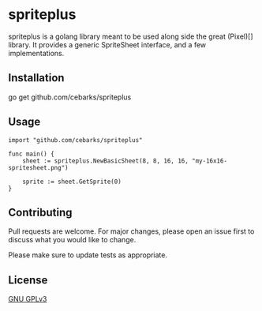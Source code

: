 # spriteplus

spriteplus is a golang library meant to be used along side the great (Pixel)[] library. It provides a generic SpriteSheet interface, and a few implementations.

## Installation

go get github.com/cebarks/spriteplus

## Usage

```golang
import "github.com/cebarks/spriteplus"

func main() {
    sheet := spriteplus.NewBasicSheet(8, 8, 16, 16, "my-16x16-spritesheet.png")

    sprite := sheet.GetSprite(0)
}

```

## Contributing
Pull requests are welcome. For major changes, please open an issue first to discuss what you would like to change.

Please make sure to update tests as appropriate.

## License
[GNU GPLv3](https://choosealicense.com/licenses/gpl-3.0/)
